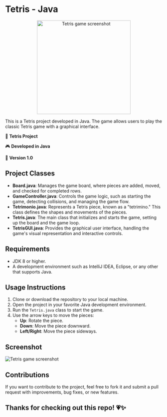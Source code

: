 # Tetris - Java
<p align="center">
  <img src="https://github.com/user-attachments/assets/8cfede3d-b49d-4ffd-9126-1ca4ac02eb71"
    alt="Tetris game screenshot" 
    width="300">
</p>

This is a Tetris project developed in Java. The game allows users to play the classic Tetris game with a graphical interface.

🚀 **Tetris Project**  

🎮 **Developed in Java**  

📌 **Version 1.0**  

## Project Classes

- **Board.java**: Manages the game board, where pieces are added, moved, and checked for completed rows.
- **GameController.java**: Controls the game logic, such as starting the game, detecting collisions, and managing the game flow.
- **Tetrimonio.java**: Represents a Tetris piece, known as a "tetrimino." This class defines the shapes and movements of the pieces.
- **Tetris.java**: The main class that initializes and starts the game, setting up the board and the game loop.
- **TetrisGUI.java**: Provides the graphical user interface, handling the game's visual representation and interactive controls.

## Requirements

- JDK 8 or higher.  
- A development environment such as IntelliJ IDEA, Eclipse, or any other that supports Java.

## Usage Instructions

1. Clone or download the repository to your local machine.
2. Open the project in your favorite Java development environment.
3. Run the `Tetris.java` class to start the game.
4. Use the arrow keys to move the pieces:
   - **Up**: Rotate the piece.
   - **Down**: Move the piece downward.
   - **Left/Right**: Move the piece sideways.

## Screenshot

![Tetris game screenshot](https://github.com/user-attachments/assets/494d8d40-66e9-4502-b1fb-99424f3b595e)

## Contributions

If you want to contribute to the project, feel free to fork it and submit a pull request with improvements, bug fixes, or new features.

## Thanks for checking out this repo! 💗✨  




